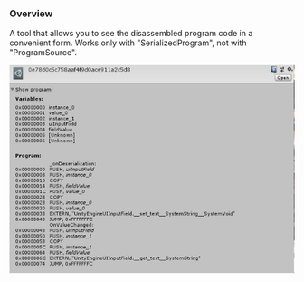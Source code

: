 ### Overview
A tool that allows you to see the disassembled program code in a convenient form. Works only with "SerializedProgram", not with "ProgramSource".

![Example](Example.jpg?raw=true)

